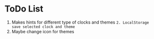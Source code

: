 # ToDo List

1. Makes hints for different type of clocks and themes
``2. LocalStorage save selected clock and theme``
3. Maybe change icon for themes
